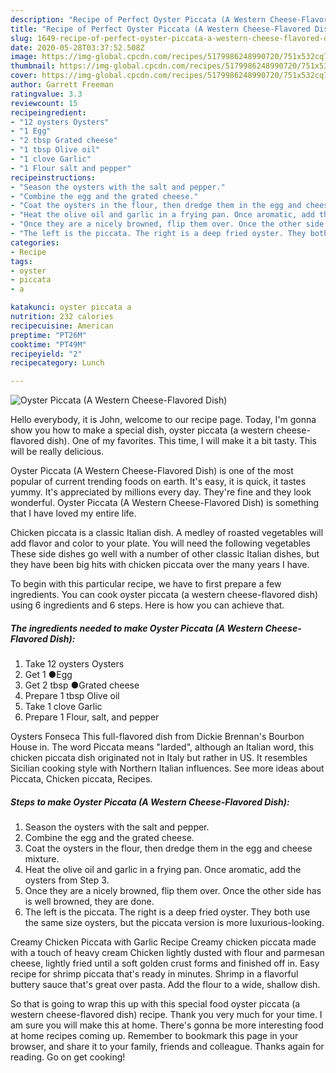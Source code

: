 ```yaml
---
description: "Recipe of Perfect Oyster Piccata (A Western Cheese-Flavored Dish)"
title: "Recipe of Perfect Oyster Piccata (A Western Cheese-Flavored Dish)"
slug: 1649-recipe-of-perfect-oyster-piccata-a-western-cheese-flavored-dish
date: 2020-05-28T03:37:52.508Z
image: https://img-global.cpcdn.com/recipes/5179986248990720/751x532cq70/oyster-piccata-a-western-cheese-flavored-dish-recipe-main-photo.jpg
thumbnail: https://img-global.cpcdn.com/recipes/5179986248990720/751x532cq70/oyster-piccata-a-western-cheese-flavored-dish-recipe-main-photo.jpg
cover: https://img-global.cpcdn.com/recipes/5179986248990720/751x532cq70/oyster-piccata-a-western-cheese-flavored-dish-recipe-main-photo.jpg
author: Garrett Freeman
ratingvalue: 3.3
reviewcount: 15
recipeingredient:
- "12 oysters Oysters"
- "1 Egg"
- "2 tbsp Grated cheese"
- "1 tbsp Olive oil"
- "1 clove Garlic"
- "1 Flour salt and pepper"
recipeinstructions:
- "Season the oysters with the salt and pepper."
- "Combine the egg and the grated cheese."
- "Coat the oysters in the flour, then dredge them in the egg and cheese mixture."
- "Heat the olive oil and garlic in a frying pan. Once aromatic, add the oysters from Step 3."
- "Once they are a nicely browned, flip them over. Once the other side has is well browned, they are done."
- "The left is the piccata. The right is a deep fried oyster. They both use the same size oysters, but the piccata version is more luxurious-looking."
categories:
- Recipe
tags:
- oyster
- piccata
- a

katakunci: oyster piccata a 
nutrition: 232 calories
recipecuisine: American
preptime: "PT26M"
cooktime: "PT49M"
recipeyield: "2"
recipecategory: Lunch

---
```



![Oyster Piccata (A Western Cheese-Flavored Dish)](https://img-global.cpcdn.com/recipes/5179986248990720/751x532cq70/oyster-piccata-a-western-cheese-flavored-dish-recipe-main-photo.jpg)

Hello everybody, it is John, welcome to our recipe page. Today, I'm gonna show you how to make a special dish, oyster piccata (a western cheese-flavored dish). One of my favorites. This time, I will make it a bit tasty. This will be really delicious.

Oyster Piccata (A Western Cheese-Flavored Dish) is one of the most popular of current trending foods on earth. It's easy, it is quick, it tastes yummy. It's appreciated by millions every day. They're fine and they look wonderful. Oyster Piccata (A Western Cheese-Flavored Dish) is something that I have loved my entire life.

Chicken piccata is a classic Italian dish. A medley of roasted vegetables will add flavor and color to your plate. You will need the following vegetables These side dishes go well with a number of other classic Italian dishes, but they have been big hits with chicken piccata over the many years I have.


To begin with this particular recipe, we have to first prepare a few ingredients. You can cook oyster piccata (a western cheese-flavored dish) using 6 ingredients and 6 steps. Here is how you can achieve that.

<!--inarticleads1-->

##### The ingredients needed to make Oyster Piccata (A Western Cheese-Flavored Dish):

1. Take 12 oysters Oysters
1. Get 1 ●Egg
1. Get 2 tbsp ●Grated cheese
1. Prepare 1 tbsp Olive oil
1. Take 1 clove Garlic
1. Prepare 1 Flour, salt, and pepper


Oysters Fonseca This full-flavored dish from Dickie Brennan&#39;s Bourbon House in. The word Piccata means &#34;larded&#34;, although an Italian word, this chicken piccata dish originated not in Italy but rather in US. It resembles Sicilian cooking style with Northern Italian influences. See more ideas about Piccata, Chicken piccata, Recipes. 

<!--inarticleads2-->

##### Steps to make Oyster Piccata (A Western Cheese-Flavored Dish):

1. Season the oysters with the salt and pepper.
1. Combine the egg and the grated cheese.
1. Coat the oysters in the flour, then dredge them in the egg and cheese mixture.
1. Heat the olive oil and garlic in a frying pan. Once aromatic, add the oysters from Step 3.
1. Once they are a nicely browned, flip them over. Once the other side has is well browned, they are done.
1. The left is the piccata. The right is a deep fried oyster. They both use the same size oysters, but the piccata version is more luxurious-looking.


Creamy Chicken Piccata with Garlic Recipe Creamy chicken piccata made with a touch of heavy cream Chicken lightly dusted with flour and parmesan cheese, lightly fried until a soft golden crust forms and finished off in. Easy recipe for shrimp piccata that&#39;s ready in minutes. Shrimp in a flavorful buttery sauce that&#39;s great over pasta. Add the flour to a wide, shallow dish. 

So that is going to wrap this up with this special food oyster piccata (a western cheese-flavored dish) recipe. Thank you very much for your time. I am sure you will make this at home. There's gonna be more interesting food at home recipes coming up. Remember to bookmark this page in your browser, and share it to your family, friends and colleague. Thanks again for reading. Go on get cooking!

